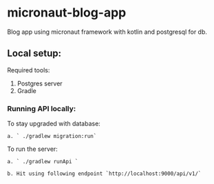 # micronaut-blog-app
Blog app using micronaut framework with kotlin and postgresql for db.


## Local setup:
Required tools:
1. Postgres server
2. Gradle

### Running API locally:

To stay upgraded with database:
    
    a. ` ./gradlew migration:run`

To run the server:

    a. ` ./gradlew runApi `
    
    b. Hit using following endpoint `http://localhost:9000/api/v1/`
